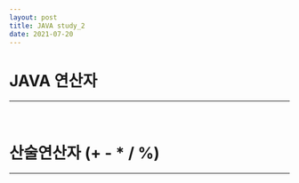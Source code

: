 ```yaml
---
layout: post
title: JAVA study_2
date: 2021-07-20
---
```


# JAVA 연산자
<hr>
<br/>


# 산술연산자 (+ - * / %)
<hr>
<br/>

